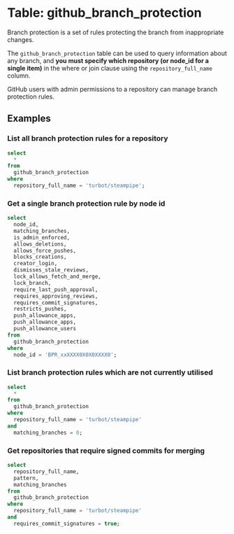 # Table: github_branch_protection

Branch protection is a set of rules protecting the branch from inappropriate changes.

The `github_branch_protection` table can be used to query information about any branch, and **you must specify which repository (or node_id for a single item)** in the where or join clause using the `repository_full_name` column.

GitHub users with admin permissions to a repository can manage branch protection rules.

## Examples

### List all branch protection rules for a repository

```sql
select
  *
from
  github_branch_protection
where
  repository_full_name = 'turbot/steampipe';
```

### Get a single branch protection rule by node id

```sql
select
  node_id,
  matching_branches,
  is_admin_enforced,
  allows_deletions,
  allows_force_pushes,
  blocks_creations,
  creator_login,
  dismisses_stale_reviews,
  lock_allows_fetch_and_merge,
  lock_branch,
  require_last_push_approval,
  requires_approving_reviews,
  requires_commit_signatures,
  restricts_pushes,
  push_allowance_apps,
  push_allowance_apps,
  push_allowance_users
from
  github_branch_protection
where
  node_id = 'BPR_xxXXXX0X0X0XXXX0';
```

### List branch protection rules which are not currently utilised

```sql
select
  *
from
  github_branch_protection
where
  repository_full_name = 'turbot/steampipe'
and 
  matching_branches = 0;
```

### Get repositories that require signed commits for merging

```sql
select 
  repository_full_name,
  pattern,
  matching_branches
from 
  github_branch_protection
where
  repository_full_name = 'turbot/steampipe'
and
  requires_commit_signatures = true;
```
